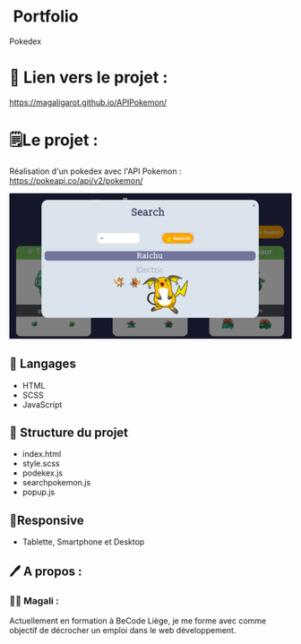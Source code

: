 # ![<Visuel>](/image/pok.219.png) Portfolio
Pokedex

# 🔗 Lien vers le projet : 

https://magaligarot.github.io/APIPokemon/

# 🗒Le projet :

Réalisation d'un pokedex avec l'API Pokemon : https://pokeapi.co/api/v2/pokemon/

![<Visuel>](/image/capturepoke.png)

## 🔧 Langages
* HTML
* SCSS
* JavaScript

## 📁 Structure du projet
* index.html
* style.scss
* podekex.js
* searchpokemon.js
* popup.js

## 📱Responsive

* Tablette, Smartphone et Desktop


## 🖊 A propos :

### 👩‍💻 Magali :

Actuellement en formation à BeCode Liège, je me forme avec comme objectif de décrocher un emploi dans le web développement. 

